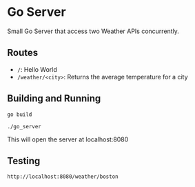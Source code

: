 # Go Server

Small Go Server that access two Weather APIs concurrently.

## Routes

- `/`: Hello World
- `/weather/<city>`: Returns the average temperature for a city

## Building and Running

`go build`

`./go_server`

This will open the server at localhost:8080

## Testing

`http://localhost:8080/weather/boston`
